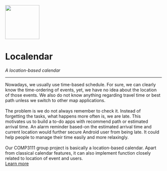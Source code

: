 <img src='https://comp3111handroid.googlecode.com/svn/trunk/Localendar/res/drawable-hdpi/localendar_logo.png' height='110' width='110'>
<h1>Localendar</h1>
<i>A location-based calendar</i>

<hr />
Nowadays, we usually use time-based schedule. For sure, we can clearly know the time-ordering of events, yet, we have no idea about the location of those events. We also do not know anything regarding travel time or best path unless we switch to other map applications.<br>
<br>
The problem is we do not always remember to check it. Instead of forgetting the tasks, what happens more often is, we are late. This motivates us to build a to-do apps with recommend path or estimated arrival time. An alarm reminder based-on the estimated arrival time and current location would further secure Android user from being late. It could help people to manage their time easily and more relaxingly.<br>
<br>
Our COMP3111 group project is basically a location-based calendar. Apart from classical calendar features, it can also implement function closely related to location of event and users.<br>
<a href='Proposal.md'>Learn more</a>